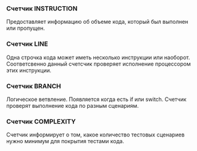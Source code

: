 ### Счетчик INSTRUCTION 
Предоставляет информацию об объеме кода, который был выполнен или пропущен.
### Счетчик LINE
Одна строчка кода может иметь несколько инструкции или наоборот. 
Соответсвенно данный счетсчик проверяет исполнение процессором этих инструкции.
### Счетчик BRANCH
Логическое ветвление. 
Появляется когда есть if или switch.
Счетчик проверят выполнение кода по разным сценариям. 

### Счетчик COMPLEXITY
Счетчик информирует о том, какое количество тестовых сценариев нужно минимум для покрытия тестами кода.
